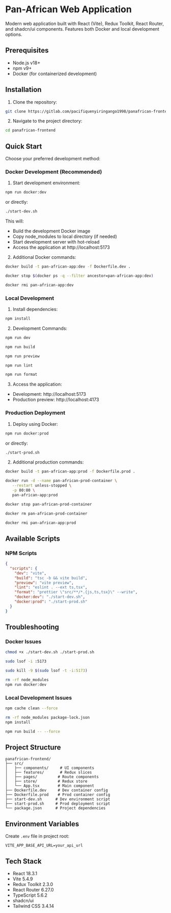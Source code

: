 # Pan-African Web Application

Modern web application built with React (Vite), Redux Toolkit, React Router, and shadcn/ui components. Features both
Docker and local development options.

## Prerequisites

- Node.js v18+
- npm v9+
- Docker (for containerized development)

## Installation

1. Clone the repository:

```bash
git clone https://gitlab.com/pacifiquenyiringango1998/panafrican-frontend.git
```

2. Navigate to the project directory:

```bash
cd panafrican-frontend
```

## Quick Start

Choose your preferred development method:

### Docker Development (Recommended)

1. Start development environment:

```bash
npm run docker:dev
```

or directly:

```bash
./start-dev.sh
```

This will:

- Build the development Docker image
- Copy node_modules to local directory (if needed)
- Start development server with hot-reload
- Access the application at http://localhost:5173

2. Additional Docker commands:

```bash
docker build -t pan-african-app:dev -f Dockerfile.dev .
```

```bash
docker stop $(docker ps -q --filter ancestor=pan-african-app:dev)
```

```bash
docker rmi pan-african-app:dev
```

### Local Development

1. Install dependencies:

```bash
npm install
```

2. Development Commands:

```bash
npm run dev
```

```bash
npm run build
```

```bash
npm run preview
```

```bash
npm run lint
```

```bash
npm run format
```

3. Access the application:

- Development: http://localhost:5173
- Production preview: http://localhost:4173

### Production Deployment

1. Deploy using Docker:

```bash
npm run docker:prod
```

or directly:

```bash
./start-prod.sh
```

2. Additional production commands:

```bash
docker build -t pan-african-app:prod -f Dockerfile.prod .
```

```bash
docker run -d --name pan-african-prod-container \
   --restart unless-stopped \
   -p 80:80 \
   pan-african-app:prod
```

```bash
docker stop pan-african-prod-container
```

```bash
docker rm pan-african-prod-container
```

```bash
docker rmi pan-african-app:prod
```

## Available Scripts

### NPM Scripts

```json
{
  "scripts": {
    "dev": "vite",
    "build": "tsc -b && vite build",
    "preview": "vite preview",
    "lint": "eslint . --ext ts,tsx",
    "format": "prettier \"src/**/*.{js,ts,tsx}\" --write",
    "docker:dev": "./start-dev.sh",
    "docker:prod": "./start-prod.sh"
  }
}
```

## Troubleshooting

### Docker Issues

```bash
chmod +x ./start-dev.sh ./start-prod.sh
```

```bash
sudo lsof -i :5173
```

```bash
sudo kill -9 $(sudo lsof -t -i:5173)
```

```bash
rm -rf node_modules
npm run docker:dev
```

### Local Development Issues

```bash
npm cache clean --force
```

```bash
rm -rf node_modules package-lock.json
npm install
```

```bash
npm run build -- --force
```

## Project Structure

```
panafrican-frontend/
├── src/
│   ├── components/     # UI components
│   ├── features/       # Redux slices
│   ├── pages/         # Route components
│   ├── store/         # Redux store
│   └── App.tsx        # Main component
├── Dockerfile.dev     # Dev container config
├── Dockerfile.prod    # Prod container config
├── start-dev.sh      # Dev environment script
├── start-prod.sh     # Prod deployment script
└── package.json      # Project dependencies
```

## Environment Variables

Create `.env` file in project root:

```env
VITE_APP_BASE_API_URL=your_api_url
```

## Tech Stack

- React 18.3.1
- Vite 5.4.9
- Redux Toolkit 2.3.0
- React Router 6.27.0
- TypeScript 5.6.2
- shadcn/ui
- Tailwind CSS 3.4.14
